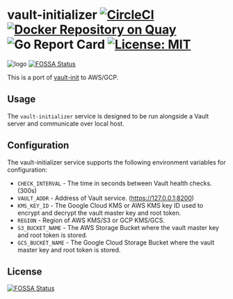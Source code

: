 # vault-initializer [![CircleCI](https://circleci.com/gh/upamune/vault-initializer/tree/master.svg?style=svg)](https://circleci.com/gh/upamune/vault-initializer/tree/master) [![Docker Repository on Quay](https://quay.io/repository/upamune/vault-initializer/status "Docker Repository on Quay")](https://quay.io/repository/upamune/vault-initializer) ![Go Report Card](https://goreportcard.com/badge/github.com/upamune/vault-initializer) [![License: MIT](https://img.shields.io/badge/License-MIT-yellow.svg)](https://opensource.org/licenses/MIT)

![logo](https://i.gyazo.com/90a9c2c4da924ae3f644fd1431bd7317.png)
[![FOSSA Status](https://app.fossa.io/api/projects/git%2Bgithub.com%2Fupamune%2Fvault-initializer.svg?type=shield)](https://app.fossa.io/projects/git%2Bgithub.com%2Fupamune%2Fvault-initializer?ref=badge_shield)

This is a port of [vault-init](https://github.com/kelseyhightower/vault-init) to AWS/GCP.

## Usage

The `vault-initializer` service is designed to be run alongside a Vault server and communicate over local host.


## Configuration

The vault-initializer service supports the following environment variables for configuration:

* `CHECK_INTERVAL` - The time in seconds between Vault health checks. (300s)
* `VAULT_ADDR` - Address of Vault service. (https://127.0.0.1:8200)
* `KMS_KEY_ID` - The Google Cloud KMS or AWS KMS key ID used to encrypt and decrypt the vault master key and root token.
* `REGION` - Region of AWS KMS/S3 or GCP KMS/GCS.
* `S3_BUCKET_NAME`  - The AWS Storage Bucket where the vault master key and root token is stored.
* `GCS_BUCKET_NAME` - The Google Cloud Storage Bucket where the vault master key and root token is stored.


## License
[![FOSSA Status](https://app.fossa.io/api/projects/git%2Bgithub.com%2Fupamune%2Fvault-initializer.svg?type=large)](https://app.fossa.io/projects/git%2Bgithub.com%2Fupamune%2Fvault-initializer?ref=badge_large)